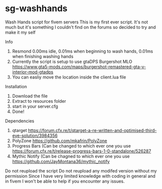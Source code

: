 # sg-washhands
Wash Hands script for fivem servers
This is my first ever script. It's not much but it's something I couldn't find on the forums so decided to try and make it my self

Info
1. Resmond 0.00ms idle, 0.01ms when beginning to wash hands, 0.01ms when finishing washing hands
2. Currently the script is setup to use gtaDPS Burgershot MLO https://www.gta5-mods.com/maps/burgershot-remastered-gta-v-interior-mod-gtadps
3. You can easliy move the location inside the client.lua file

Installation
1. Download the file
2. Extract to resources folder
3. start in your server.cfg
4. Done!

Dependencies
1. qtarget https://forum.cfx.re/t/qtarget-a-re-written-and-optimised-third-eye-solution/3984356
2. PolyZone https://github.com/mkafrin/PolyZone
3. Progress Bars (Can be changed to which ever one you use https://forum.cfx.re/t/release-progress-bars-1-0-standalone/526287
4. Mythic Notify (Can be chagned to which ever one you use https://github.com/JayMontana36/mythic_notify

Do not reupload the script
Do not reupload any modifed version without my permission
Since I have very limited knowledge with coding in general and in fivem I won't be able to help if you encounter any issues. 
